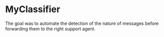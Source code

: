 # MyClassifier
The goal was to automate the detection of the nature of messages before forwarding them to the right support agent.
